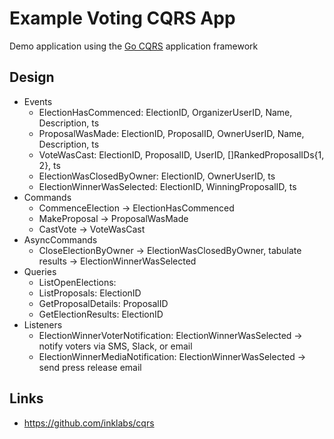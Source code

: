 # Example Voting CQRS App

Demo application using the [Go CQRS](https://github.com/inklabs/cqrs) application framework

## Design

- Events
    - ElectionHasCommenced: ElectionID, OrganizerUserID, Name, Description, ts
    - ProposalWasMade: ElectionID, ProposalID, OwnerUserID, Name, Description, ts
    - VoteWasCast: ElectionID, ProposalID, UserID, []RankedProposalIDs{1, 2}, ts
    - ElectionWasClosedByOwner: ElectionID, OwnerUserID, ts
    - ElectionWinnerWasSelected: ElectionID, WinningProposalID, ts
- Commands
    - CommenceElection -> ElectionHasCommenced
    - MakeProposal -> ProposalWasMade
    - CastVote -> VoteWasCast
- AsyncCommands
    - CloseElectionByOwner -> ElectionWasClosedByOwner, tabulate results -> ElectionWinnerWasSelected
- Queries
    - ListOpenElections:
    - ListProposals: ElectionID
    - GetProposalDetails: ProposalID
    - GetElectionResults: ElectionID
- Listeners
    - ElectionWinnerVoterNotification: ElectionWinnerWasSelected -> notify voters via SMS, Slack, or email
    - ElectionWinnerMediaNotification: ElectionWinnerWasSelected -> send press release email

## Links

- https://github.com/inklabs/cqrs
